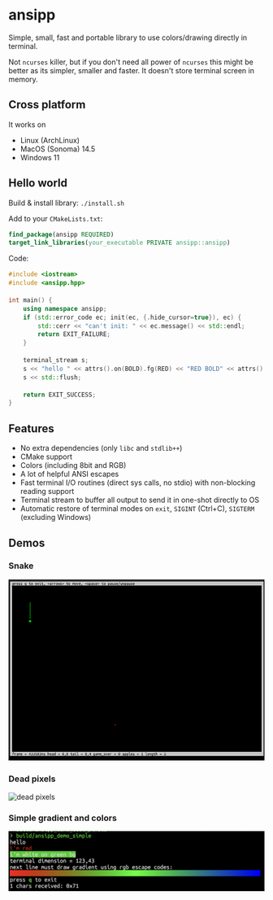 # ansipp

Simple, small, fast and portable library to use colors/drawing directly in terminal.

Not `ncurses` killer, but if you don't need all power of `ncurses` this might be better as its simpler, smaller and faster.
It doesn't store terminal screen in memory.

## Cross platform

It works on 

* Linux (ArchLinux)
* MacOS (Sonoma) 14.5 
* Windows 11

## Hello world

Build & install library: `./install.sh`

Add to your `CMakeLists.txt`:

```cmake
find_package(ansipp REQUIRED)
target_link_libraries(your_executable PRIVATE ansipp::ansipp)
```

Code:

```c++
#include <iostream>
#include <ansipp.hpp>

int main() {
    using namespace ansipp;
    if (std::error_code ec; init(ec, {.hide_cursor=true}), ec) {
        std::cerr << "can't init: " << ec.message() << std::endl;
        return EXIT_FAILURE;
    }

    terminal_stream s;
    s << "hello " << attrs().on(BOLD).fg(RED) << "RED BOLD" << attrs() << " text\n";
    s << std::flush;

    return EXIT_SUCCESS;
}
```

## Features

* No extra dependencies (only `libc` and `stdlib++`)
* CMake support
* Colors (including 8bit and RGB)
* A lot of helpful ANSI escapes 
* Fast terminal I/O routines (direct sys calls, no stdio) with non-blocking reading support
* Terminal stream to buffer all output to send it in one-shot directly to OS
* Automatic restore of terminal modes on `exit`, `SIGINT` (Ctrl+C), `SIGTERM` (excluding Windows)

## Demos

### Snake

![snake](images/ansipp_demo_snake.gif)

### Dead pixels

![dead pixels](images/ansipp_demo_dead_pixels.gif)

### Simple gradient and colors

![simple](images/ansipp_demo_simple.png)

